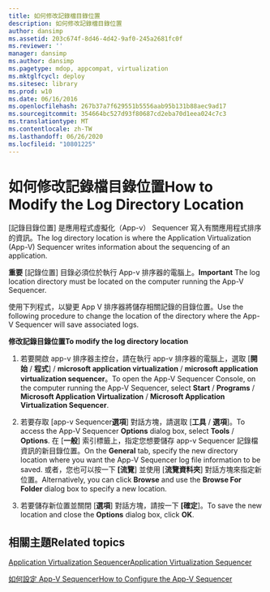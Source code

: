 ```yaml
---
title: 如何修改記錄檔目錄位置
description: 如何修改記錄檔目錄位置
author: dansimp
ms.assetid: 203c674f-8d46-4d42-9af0-245a2681fc0f
ms.reviewer: ''
manager: dansimp
ms.author: dansimp
ms.pagetype: mdop, appcompat, virtualization
ms.mktglfcycl: deploy
ms.sitesec: library
ms.prod: w10
ms.date: 06/16/2016
ms.openlocfilehash: 267b37a7f629551b5556aab95b131b88aec9ad17
ms.sourcegitcommit: 354664bc527d93f80687cd2eba70d1eea024c7c3
ms.translationtype: MT
ms.contentlocale: zh-TW
ms.lasthandoff: 06/26/2020
ms.locfileid: "10801225"
---
```

# <span data-ttu-id="cc52e-103">如何修改記錄檔目錄位置</span><span class="sxs-lookup"><span data-stu-id="cc52e-103">How to Modify the Log Directory Location</span></span>


<span data-ttu-id="cc52e-104">[記錄目錄位置] 是應用程式虛擬化（App-v） Sequencer 寫入有關應用程式排序的資訊。</span><span class="sxs-lookup"><span data-stu-id="cc52e-104">The log directory location is where the Application Virtualization (App-V) Sequencer writes information about the sequencing of an application.</span></span>

<span data-ttu-id="cc52e-105">**重要** [記錄位置] 目錄必須位於執行 App-v 排序器的電腦上。</span><span class="sxs-lookup"><span data-stu-id="cc52e-105">**Important** The log location directory must be located on the computer running the App-V Sequencer.</span></span>

 

<span data-ttu-id="cc52e-106">使用下列程式，以變更 App V 排序器將儲存相關記錄的目錄位置。</span><span class="sxs-lookup"><span data-stu-id="cc52e-106">Use the following procedure to change the location of the directory where the App-V Sequencer will save associated logs.</span></span>

**<span data-ttu-id="cc52e-107">修改記錄目錄位置</span><span class="sxs-lookup"><span data-stu-id="cc52e-107">To modify the log directory location</span></span>**

1.  <span data-ttu-id="cc52e-108">若要開啟 app-v 排序器主控台，請在執行 app-v 排序器的電腦上，選取 [**開始**  /  **程式**]  /  **microsoft application virtualization**  /  **microsoft application virtualization sequencer**。</span><span class="sxs-lookup"><span data-stu-id="cc52e-108">To open the App-V Sequencer Console, on the computer running the App-V Sequencer, select **Start** / **Programs** / **Microsoft Application Virtualization** / **Microsoft Application Virtualization Sequencer**.</span></span>

2.  <span data-ttu-id="cc52e-109">若要存取 [app-v Sequencer**選項**] 對話方塊，請選取 [**工具**  /  **選項**]。</span><span class="sxs-lookup"><span data-stu-id="cc52e-109">To access the App-V Sequencer **Options** dialog box, select **Tools** / **Options**.</span></span> <span data-ttu-id="cc52e-110">在 [**一般**] 索引標籤上，指定您想要儲存 app-v Sequencer 記錄檔資訊的新目錄位置。</span><span class="sxs-lookup"><span data-stu-id="cc52e-110">On the **General** tab, specify the new directory location where you want the App-V Sequencer log file information to be saved.</span></span> <span data-ttu-id="cc52e-111">或者，您也可以按一下 **[流覽**] 並使用 [**流覽資料夾**] 對話方塊來指定新位置。</span><span class="sxs-lookup"><span data-stu-id="cc52e-111">Alternatively, you can click **Browse** and use the **Browse For Folder** dialog box to specify a new location.</span></span>

3.  <span data-ttu-id="cc52e-112">若要儲存新位置並關閉 [**選項**] 對話方塊，請按一下 **[確定**]。</span><span class="sxs-lookup"><span data-stu-id="cc52e-112">To save the new location and close the **Options** dialog box, click **OK**.</span></span>

## <span data-ttu-id="cc52e-113">相關主題</span><span class="sxs-lookup"><span data-stu-id="cc52e-113">Related topics</span></span>


[<span data-ttu-id="cc52e-114">Application Virtualization Sequencer</span><span class="sxs-lookup"><span data-stu-id="cc52e-114">Application Virtualization Sequencer</span></span>](application-virtualization-sequencer.md)

[<span data-ttu-id="cc52e-115">如何設定 App-V Sequencer</span><span class="sxs-lookup"><span data-stu-id="cc52e-115">How to Configure the App-V Sequencer</span></span>](how-to-configure-the-app-v-sequencer.md)

 

 





